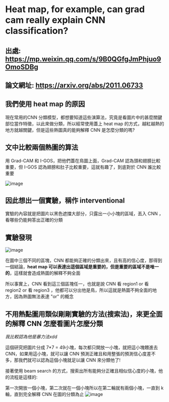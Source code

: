 # Heat map, for example, can grad cam really explain CNN classification?

## 出處: https://mp.weixin.qq.com/s/9B0QGfgJmPhjuo9OmoSDBg
## 論文網址: https://arxiv.org/abs/2011.06733

## 我們使用 heat map 的原因

現在常用的CNN 分類模型，都想要知道這些演算法，究竟是看圖片中的甚麼關鍵部位當作特徵，以此來做分類，所以經常使用蓋上 heat map 的方式，越紅越熱的地方就越關鍵，但是這些熱圖真的能夠解釋 CNN 是怎麼分類的嗎?

## 文中比較兩個熱圖的算法

用 Grad-CAM 和 I-GOS，把他們蓋在鳥圖上面，Grad-CAM 認為頭和翅膀比較重要，但 I-GOS 認為翅膀和肚子比較重要，這就有趣了，到底對於 CNN 誰比較重要

![image](https://user-images.githubusercontent.com/88547312/140942868-6101afc1-676f-4ffd-b94f-6dc973aead08.png)

## 因此想出一個實驗，稱作 interventional 

實驗的內容就是把圖片以黑色遮擋大部分，只露出一小小塊的區域，丟入 CNN ，看哪些仍能夠答出正確的分類

## 實驗發現

![image](https://user-images.githubusercontent.com/88547312/140943397-c275537e-225c-4a4d-9b7e-75c337ccbd24.png)

在圖中三個不同的區塊，CNN 都能夠正確的分類出來，且有高的信心度，那得到一個結論，**heat map 可以表達出這個區域是重要的，但是重要的區域不是唯一的**，這樣就會造成熱圖的解釋不夠全面

所以事實上，CNN 看到這三個區塊任一，也就是說 CNN 看 region1 or 看 region2 or 看 region3 ，他都可以分出他是鳥，所以這就是熱圖不夠全面的地方，因為熱圖無法表達 "or" 的概念

## 不用熱點圖用類似剛剛實驗的方法(搜索法)，來更全面的解釋 CNN 怎麼看圖片怎麼分類
_我比較認為他是暴力法xdd_

這個研究把圖片分成 7*7 = 49小塊，每次都只開放一小塊，就把這小塊餵進去 CNN，如果用這小塊，就可以讓 CNN 預測正確且和用整張的預測信心度差不多，那我們就可以認為這個小塊就足以讓 CNN 來分類他了!

接著使用 beam search 的方式，搜索出所有能夠分正確且相似信心度的小塊，他的流程是這樣的:

第一次開放一個小塊，第二次就在一個小塊所以在第二輪就有兩個小塊，一直到 k 輪，直到完全解釋 CNN 在圖的分類為止
![image](https://user-images.githubusercontent.com/88547312/140945197-5a5c47a4-2ffb-47c4-866e-f3e6b03619d2.png)




